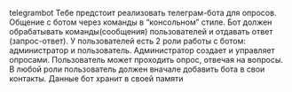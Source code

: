 telegrambot
Тебе предстоит  реализовать телеграм-бота для опросов. Общение с ботом через команды в “консольном” стиле. Бот должен обрабатывать команды(сообщения) пользователей и отдавать ответ (запрос-ответ). У пользователей есть 2 роли работы с ботом: администратор и пользователь. Администратор создает и управляет опросами. Пользователь может проходить опрос, отвечая на вопросы. В любой роли пользователь должен вначале добавить бота в свои контакты.
Данные бот хранит в своей памяти

